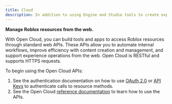 ```yaml
---
title: Cloud
description: In addition to using Engine and Studio tools to create experiences on Roblox, you can automate your internal workflows, improve your efficiency creating content, and support your experience operation needs from the web.
---
```


**Manage Roblox resources from the web.**

With Open Cloud, you can build tools and apps to access Roblox resources through
standard web APIs. These APIs allow you to automate internal workflows, improve
efficiency with content creation and management, and support experience
operations from the web. Open Cloud is RESTful and supports HTTPS requests.

To begin using the Open Cloud APIs:

1. See the authentication documentation on
   how to use [OAuth 2.0](oauth2-overview.md) or
   [API Keys](api-keys.md) to authenticate calls to
   resource methods.
2. See the Open Cloud [reference documentation](../reference/index.md) to learn
   how to use the APIs.
